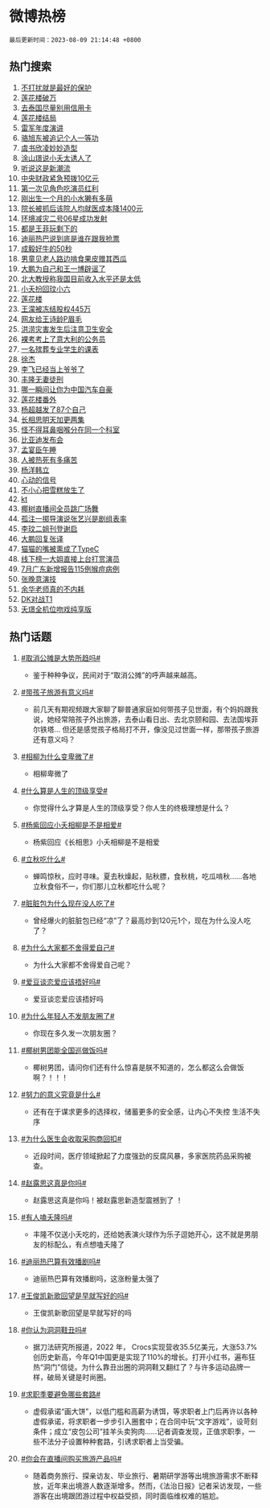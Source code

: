 # 微博热榜

`最后更新时间：2023-08-09 21:14:48 +0800`

## 热门搜索

1. [不打扰就是最好的保护](https://m.weibo.cn/search?containerid=100103type%3D1%26t%3D10%26q%3D%23%E4%B8%8D%E6%89%93%E6%89%B0%E5%B0%B1%E6%98%AF%E6%9C%80%E5%A5%BD%E7%9A%84%E4%BF%9D%E6%8A%A4%23&stream_entry_id=51&isnewpage=1&extparam=seat%3D1%26filter_type%3Drealtimehot%26dgr%3D0%26cate%3D10103%26pos%3D0%26stream_entry_id%3D51%26c_type%3D51%26display_time%3D1691586887%26pre_seqid%3D169158688710802733864&luicode=10000011&lfid=106003type%253D25%2526t%253D3%2526disable_hot%253D1%2526filter_type%253Drealtimehot)
1. [莲花楼破万](https://m.weibo.cn/search?containerid=100103type%3D1%26t%3D10%26q%3D%E8%8E%B2%E8%8A%B1%E6%A5%BC%E7%A0%B4%E4%B8%87&stream_entry_id=31&isnewpage=1&extparam=seat%3D1%26filter_type%3Drealtimehot%26cate%3D5001%26pos%3D0%26stream_entry_id%3D31%26lcate%3D5001%26band_rank%3D1%26q%3D%25E8%258E%25B2%25E8%258A%25B1%25E6%25A5%25BC%25E7%25A0%25B4%25E4%25B8%2587%26realpos%3D1%26dgr%3D0%26flag%3D1%26c_type%3D31%26display_time%3D1691586887%26pre_seqid%3D169158688710802733864&luicode=10000011&lfid=106003type%253D25%2526t%253D3%2526disable_hot%253D1%2526filter_type%253Drealtimehot)
1. [去泰国尽量别用信用卡](https://m.weibo.cn/search?containerid=100103type%3D1%26t%3D10%26q%3D%23%E5%8E%BB%E6%B3%B0%E5%9B%BD%E5%B0%BD%E9%87%8F%E5%88%AB%E7%94%A8%E4%BF%A1%E7%94%A8%E5%8D%A1%23&stream_entry_id=31&isnewpage=1&extparam=seat%3D1%26filter_type%3Drealtimehot%26cate%3D5001%26pos%3D1%26stream_entry_id%3D31%26lcate%3D5001%26band_rank%3D2%26q%3D%2523%25E5%258E%25BB%25E6%25B3%25B0%25E5%259B%25BD%25E5%25B0%25BD%25E9%2587%258F%25E5%2588%25AB%25E7%2594%25A8%25E4%25BF%25A1%25E7%2594%25A8%25E5%258D%25A1%2523%26realpos%3D2%26dgr%3D0%26flag%3D2%26c_type%3D31%26display_time%3D1691586887%26pre_seqid%3D169158688710802733864&luicode=10000011&lfid=106003type%253D25%2526t%253D3%2526disable_hot%253D1%2526filter_type%253Drealtimehot)
1. [莲花楼结局](https://m.weibo.cn/search?containerid=100103type%3D1%26t%3D10%26q%3D%E8%8E%B2%E8%8A%B1%E6%A5%BC%E7%BB%93%E5%B1%80&stream_entry_id=31&isnewpage=1&extparam=seat%3D1%26filter_type%3Drealtimehot%26cate%3D5001%26pos%3D2%26stream_entry_id%3D31%26lcate%3D5001%26band_rank%3D3%26q%3D%25E8%258E%25B2%25E8%258A%25B1%25E6%25A5%25BC%25E7%25BB%2593%25E5%25B1%2580%26realpos%3D3%26dgr%3D0%26flag%3D1%26c_type%3D31%26display_time%3D1691586887%26pre_seqid%3D169158688710802733864&luicode=10000011&lfid=106003type%253D25%2526t%253D3%2526disable_hot%253D1%2526filter_type%253Drealtimehot)
1. [雷军年度演讲](https://m.weibo.cn/search?containerid=100103type%3D1%26t%3D10%26q%3D%23%E9%9B%B7%E5%86%9B%E5%B9%B4%E5%BA%A6%E6%BC%94%E8%AE%B2%23&stream_entry_id=31&isnewpage=1&extparam=seat%3D1%26filter_type%3Drealtimehot%26cate%3D5001%26topic_ad%3D1%26pos%3D3%26stream_entry_id%3D31%26lcate%3D5001%26band_rank%3D4%26q%3D%2523%25E9%259B%25B7%25E5%2586%259B%25E5%25B9%25B4%25E5%25BA%25A6%25E6%25BC%2594%25E8%25AE%25B2%2523%26dgr%3D0%26is_ad_pos%3D1%26adid%3D198845%26c_type%3D31%26display_time%3D1691586887%26pre_seqid%3D169158688710802733864&luicode=10000011&lfid=106003type%253D25%2526t%253D3%2526disable_hot%253D1%2526filter_type%253Drealtimehot)
1. [骆旭东被追记个人一等功](https://m.weibo.cn/search?containerid=100103type%3D1%26t%3D10%26q%3D%23%E9%AA%86%E6%97%AD%E4%B8%9C%E8%A2%AB%E8%BF%BD%E8%AE%B0%E4%B8%AA%E4%BA%BA%E4%B8%80%E7%AD%89%E5%8A%9F%23&stream_entry_id=31&isnewpage=1&extparam=seat%3D1%26filter_type%3Drealtimehot%26cate%3D5001%26pos%3D4%26stream_entry_id%3D31%26lcate%3D5001%26band_rank%3D4%26q%3D%2523%25E9%25AA%2586%25E6%2597%25AD%25E4%25B8%259C%25E8%25A2%25AB%25E8%25BF%25BD%25E8%25AE%25B0%25E4%25B8%25AA%25E4%25BA%25BA%25E4%25B8%2580%25E7%25AD%2589%25E5%258A%259F%2523%26realpos%3D4%26dgr%3D0%26flag%3D1%26c_type%3D31%26display_time%3D1691586887%26pre_seqid%3D169158688710802733864&luicode=10000011&lfid=106003type%253D25%2526t%253D3%2526disable_hot%253D1%2526filter_type%253Drealtimehot)
1. [虞书欣凌妙妙造型](https://m.weibo.cn/search?containerid=100103type%3D1%26t%3D10%26q%3D%23%E8%99%9E%E4%B9%A6%E6%AC%A3%E5%87%8C%E5%A6%99%E5%A6%99%E9%80%A0%E5%9E%8B%23&stream_entry_id=31&isnewpage=1&extparam=seat%3D1%26filter_type%3Drealtimehot%26cate%3D5001%26pos%3D5%26stream_entry_id%3D31%26lcate%3D5001%26band_rank%3D5%26q%3D%2523%25E8%2599%259E%25E4%25B9%25A6%25E6%25AC%25A3%25E5%2587%258C%25E5%25A6%2599%25E5%25A6%2599%25E9%2580%25A0%25E5%259E%258B%2523%26realpos%3D5%26dgr%3D0%26flag%3D0%26c_type%3D31%26display_time%3D1691586887%26pre_seqid%3D169158688710802733864&luicode=10000011&lfid=106003type%253D25%2526t%253D3%2526disable_hot%253D1%2526filter_type%253Drealtimehot)
1. [涂山璟说小夭太诱人了](https://m.weibo.cn/search?containerid=100103type%3D1%26t%3D10%26q%3D%23%E6%B6%82%E5%B1%B1%E7%92%9F%E8%AF%B4%E5%B0%8F%E5%A4%AD%E5%A4%AA%E8%AF%B1%E4%BA%BA%E4%BA%86%23&stream_entry_id=31&isnewpage=1&extparam=seat%3D1%26filter_type%3Drealtimehot%26cate%3D5001%26pos%3D6%26stream_entry_id%3D31%26lcate%3D5001%26band_rank%3D6%26q%3D%2523%25E6%25B6%2582%25E5%25B1%25B1%25E7%2592%259F%25E8%25AF%25B4%25E5%25B0%258F%25E5%25A4%25AD%25E5%25A4%25AA%25E8%25AF%25B1%25E4%25BA%25BA%25E4%25BA%2586%2523%26realpos%3D6%26dgr%3D0%26flag%3D0%26c_type%3D31%26display_time%3D1691586887%26pre_seqid%3D169158688710802733864&luicode=10000011&lfid=106003type%253D25%2526t%253D3%2526disable_hot%253D1%2526filter_type%253Drealtimehot)
1. [听说这是新潮流](https://m.weibo.cn/search?containerid=100103type%3D1%26t%3D10%26q%3D%23%E5%90%AC%E8%AF%B4%E8%BF%99%E6%98%AF%E6%96%B0%E6%BD%AE%E6%B5%81%23&stream_entry_id=31&isnewpage=1&extparam=seat%3D1%26filter_type%3Drealtimehot%26cate%3D5001%26pos%3D7%26stream_entry_id%3D31%26lcate%3D5001%26band_rank%3D7%26q%3D%2523%25E5%2590%25AC%25E8%25AF%25B4%25E8%25BF%2599%25E6%2598%25AF%25E6%2596%25B0%25E6%25BD%25AE%25E6%25B5%2581%2523%26dgr%3D0%26is_ad_pos%3D1%26adid%3D198852%26c_type%3D31%26display_time%3D1691586887%26pre_seqid%3D169158688710802733864&luicode=10000011&lfid=106003type%253D25%2526t%253D3%2526disable_hot%253D1%2526filter_type%253Drealtimehot)
1. [中央财政紧急预拨10亿元](https://m.weibo.cn/search?containerid=100103type%3D1%26t%3D10%26q%3D%23%E4%B8%AD%E5%A4%AE%E8%B4%A2%E6%94%BF%E7%B4%A7%E6%80%A5%E9%A2%84%E6%8B%A810%E4%BA%BF%E5%85%83%23&stream_entry_id=31&isnewpage=1&extparam=seat%3D1%26filter_type%3Drealtimehot%26cate%3D5001%26pos%3D8%26stream_entry_id%3D31%26lcate%3D5001%26band_rank%3D7%26q%3D%2523%25E4%25B8%25AD%25E5%25A4%25AE%25E8%25B4%25A2%25E6%2594%25BF%25E7%25B4%25A7%25E6%2580%25A5%25E9%25A2%2584%25E6%258B%25A810%25E4%25BA%25BF%25E5%2585%2583%2523%26realpos%3D7%26dgr%3D0%26flag%3D0%26c_type%3D31%26display_time%3D1691586887%26pre_seqid%3D169158688710802733864&luicode=10000011&lfid=106003type%253D25%2526t%253D3%2526disable_hot%253D1%2526filter_type%253Drealtimehot)
1. [第一次见角色吃演员红利](https://m.weibo.cn/search?containerid=100103type%3D1%26t%3D10%26q%3D%23%E7%AC%AC%E4%B8%80%E6%AC%A1%E8%A7%81%E8%A7%92%E8%89%B2%E5%90%83%E6%BC%94%E5%91%98%E7%BA%A2%E5%88%A9%23&stream_entry_id=31&isnewpage=1&extparam=seat%3D1%26filter_type%3Drealtimehot%26cate%3D5001%26pos%3D9%26stream_entry_id%3D31%26lcate%3D5001%26band_rank%3D8%26q%3D%2523%25E7%25AC%25AC%25E4%25B8%2580%25E6%25AC%25A1%25E8%25A7%2581%25E8%25A7%2592%25E8%2589%25B2%25E5%2590%2583%25E6%25BC%2594%25E5%2591%2598%25E7%25BA%25A2%25E5%2588%25A9%2523%26realpos%3D8%26dgr%3D0%26flag%3D2%26c_type%3D31%26display_time%3D1691586887%26pre_seqid%3D169158688710802733864&luicode=10000011&lfid=106003type%253D25%2526t%253D3%2526disable_hot%253D1%2526filter_type%253Drealtimehot)
1. [刚出生一个月的小水獭有多萌](https://m.weibo.cn/search?containerid=100103type%3D1%26t%3D10%26q%3D%E5%88%9A%E5%87%BA%E7%94%9F%E4%B8%80%E4%B8%AA%E6%9C%88%E7%9A%84%E5%B0%8F%E6%B0%B4%E7%8D%AD%E6%9C%89%E5%A4%9A%E8%90%8C&stream_entry_id=31&isnewpage=1&extparam=seat%3D1%26filter_type%3Drealtimehot%26cate%3D5001%26pos%3D10%26stream_entry_id%3D31%26lcate%3D5001%26band_rank%3D9%26q%3D%25E5%2588%259A%25E5%2587%25BA%25E7%2594%259F%25E4%25B8%2580%25E4%25B8%25AA%25E6%259C%2588%25E7%259A%2584%25E5%25B0%258F%25E6%25B0%25B4%25E7%258D%25AD%25E6%259C%2589%25E5%25A4%259A%25E8%2590%258C%26realpos%3D9%26dgr%3D0%26flag%3D0%26c_type%3D31%26display_time%3D1691586887%26pre_seqid%3D169158688710802733864&luicode=10000011&lfid=106003type%253D25%2526t%253D3%2526disable_hot%253D1%2526filter_type%253Drealtimehot)
1. [院长被抓后该院人均就医成本降1400元](https://m.weibo.cn/search?containerid=100103type%3D1%26t%3D10%26q%3D%23%E9%99%A2%E9%95%BF%E8%A2%AB%E6%8A%93%E5%90%8E%E8%AF%A5%E9%99%A2%E4%BA%BA%E5%9D%87%E5%B0%B1%E5%8C%BB%E6%88%90%E6%9C%AC%E9%99%8D1400%E5%85%83%23&stream_entry_id=31&isnewpage=1&extparam=seat%3D1%26filter_type%3Drealtimehot%26cate%3D5001%26pos%3D11%26stream_entry_id%3D31%26lcate%3D5001%26band_rank%3D10%26q%3D%2523%25E9%2599%25A2%25E9%2595%25BF%25E8%25A2%25AB%25E6%258A%2593%25E5%2590%258E%25E8%25AF%25A5%25E9%2599%25A2%25E4%25BA%25BA%25E5%259D%2587%25E5%25B0%25B1%25E5%258C%25BB%25E6%2588%2590%25E6%259C%25AC%25E9%2599%258D1400%25E5%2585%2583%2523%26realpos%3D10%26dgr%3D0%26flag%3D0%26c_type%3D31%26display_time%3D1691586887%26pre_seqid%3D169158688710802733864&luicode=10000011&lfid=106003type%253D25%2526t%253D3%2526disable_hot%253D1%2526filter_type%253Drealtimehot)
1. [环境减灾二号06星成功发射](https://m.weibo.cn/search?containerid=100103type%3D1%26t%3D10%26q%3D%23%E7%8E%AF%E5%A2%83%E5%87%8F%E7%81%BE%E4%BA%8C%E5%8F%B706%E6%98%9F%E6%88%90%E5%8A%9F%E5%8F%91%E5%B0%84%23&stream_entry_id=31&isnewpage=1&extparam=seat%3D1%26filter_type%3Drealtimehot%26cate%3D5001%26pos%3D12%26stream_entry_id%3D31%26lcate%3D5001%26band_rank%3D11%26q%3D%2523%25E7%258E%25AF%25E5%25A2%2583%25E5%2587%258F%25E7%2581%25BE%25E4%25BA%258C%25E5%258F%25B706%25E6%2598%259F%25E6%2588%2590%25E5%258A%259F%25E5%258F%2591%25E5%25B0%2584%2523%26realpos%3D11%26dgr%3D0%26flag%3D0%26c_type%3D31%26display_time%3D1691586887%26pre_seqid%3D169158688710802733864&luicode=10000011&lfid=106003type%253D25%2526t%253D3%2526disable_hot%253D1%2526filter_type%253Drealtimehot)
1. [都是王菲玩剩下的](https://m.weibo.cn/search?containerid=100103type%3D1%26t%3D10%26q%3D%23%E9%83%BD%E6%98%AF%E7%8E%8B%E8%8F%B2%E7%8E%A9%E5%89%A9%E4%B8%8B%E7%9A%84%23&stream_entry_id=31&isnewpage=1&extparam=seat%3D1%26filter_type%3Drealtimehot%26cate%3D5001%26pos%3D13%26stream_entry_id%3D31%26lcate%3D5001%26band_rank%3D12%26q%3D%2523%25E9%2583%25BD%25E6%2598%25AF%25E7%258E%258B%25E8%258F%25B2%25E7%258E%25A9%25E5%2589%25A9%25E4%25B8%258B%25E7%259A%2584%2523%26realpos%3D12%26dgr%3D0%26flag%3D2%26c_type%3D31%26display_time%3D1691586887%26pre_seqid%3D169158688710802733864&luicode=10000011&lfid=106003type%253D25%2526t%253D3%2526disable_hot%253D1%2526filter_type%253Drealtimehot)
1. [迪丽热巴说到底是谁在跟我抢票](https://m.weibo.cn/search?containerid=100103type%3D1%26t%3D10%26q%3D%23%E8%BF%AA%E4%B8%BD%E7%83%AD%E5%B7%B4%E8%AF%B4%E5%88%B0%E5%BA%95%E6%98%AF%E8%B0%81%E5%9C%A8%E8%B7%9F%E6%88%91%E6%8A%A2%E7%A5%A8%23&stream_entry_id=31&isnewpage=1&extparam=seat%3D1%26filter_type%3Drealtimehot%26cate%3D5001%26pos%3D14%26stream_entry_id%3D31%26lcate%3D5001%26band_rank%3D13%26q%3D%2523%25E8%25BF%25AA%25E4%25B8%25BD%25E7%2583%25AD%25E5%25B7%25B4%25E8%25AF%25B4%25E5%2588%25B0%25E5%25BA%2595%25E6%2598%25AF%25E8%25B0%2581%25E5%259C%25A8%25E8%25B7%259F%25E6%2588%2591%25E6%258A%25A2%25E7%25A5%25A8%2523%26realpos%3D13%26dgr%3D0%26flag%3D1%26c_type%3D31%26display_time%3D1691586887%26pre_seqid%3D169158688710802733864&luicode=10000011&lfid=106003type%253D25%2526t%253D3%2526disable_hot%253D1%2526filter_type%253Drealtimehot)
1. [成毅好牛的50秒](https://m.weibo.cn/search?containerid=100103type%3D1%26t%3D10%26q%3D%E6%88%90%E6%AF%85%E5%A5%BD%E7%89%9B%E7%9A%8450%E7%A7%92&stream_entry_id=31&isnewpage=1&extparam=seat%3D1%26filter_type%3Drealtimehot%26cate%3D5001%26pos%3D15%26stream_entry_id%3D31%26lcate%3D5001%26band_rank%3D14%26q%3D%25E6%2588%2590%25E6%25AF%2585%25E5%25A5%25BD%25E7%2589%259B%25E7%259A%258450%25E7%25A7%2592%26realpos%3D14%26dgr%3D0%26flag%3D1%26c_type%3D31%26display_time%3D1691586887%26pre_seqid%3D169158688710802733864&luicode=10000011&lfid=106003type%253D25%2526t%253D3%2526disable_hot%253D1%2526filter_type%253Drealtimehot)
1. [男童见老人路边啃食果皮赠其西瓜](https://m.weibo.cn/search?containerid=100103type%3D1%26t%3D10%26q%3D%23%E7%94%B7%E7%AB%A5%E8%A7%81%E8%80%81%E4%BA%BA%E8%B7%AF%E8%BE%B9%E5%95%83%E9%A3%9F%E6%9E%9C%E7%9A%AE%E8%B5%A0%E5%85%B6%E8%A5%BF%E7%93%9C%23&stream_entry_id=31&isnewpage=1&extparam=seat%3D1%26filter_type%3Drealtimehot%26cate%3D5001%26pos%3D16%26stream_entry_id%3D31%26lcate%3D5001%26dgr%3D0%26band_rank%3D15%26q%3D%2523%25E7%2594%25B7%25E7%25AB%25A5%25E8%25A7%2581%25E8%2580%2581%25E4%25BA%25BA%25E8%25B7%25AF%25E8%25BE%25B9%25E5%2595%2583%25E9%25A3%259F%25E6%259E%259C%25E7%259A%25AE%25E8%25B5%25A0%25E5%2585%25B6%25E8%25A5%25BF%25E7%2593%259C%2523%26realpos%3D15%26flag%3D32768%26adid%3D198873%26c_type%3D31%26display_time%3D1691586887%26pre_seqid%3D169158688710802733864&luicode=10000011&lfid=106003type%253D25%2526t%253D3%2526disable_hot%253D1%2526filter_type%253Drealtimehot)
1. [大鹏为自己和王一博辟谣了](https://m.weibo.cn/search?containerid=100103type%3D1%26t%3D10%26q%3D%23%E5%A4%A7%E9%B9%8F%E4%B8%BA%E8%87%AA%E5%B7%B1%E5%92%8C%E7%8E%8B%E4%B8%80%E5%8D%9A%E8%BE%9F%E8%B0%A3%E4%BA%86%23&stream_entry_id=31&isnewpage=1&extparam=seat%3D1%26filter_type%3Drealtimehot%26cate%3D5001%26pos%3D17%26stream_entry_id%3D31%26lcate%3D5001%26band_rank%3D16%26q%3D%2523%25E5%25A4%25A7%25E9%25B9%258F%25E4%25B8%25BA%25E8%2587%25AA%25E5%25B7%25B1%25E5%2592%258C%25E7%258E%258B%25E4%25B8%2580%25E5%258D%259A%25E8%25BE%259F%25E8%25B0%25A3%25E4%25BA%2586%2523%26realpos%3D16%26dgr%3D0%26flag%3D0%26c_type%3D31%26display_time%3D1691586887%26pre_seqid%3D169158688710802733864&luicode=10000011&lfid=106003type%253D25%2526t%253D3%2526disable_hot%253D1%2526filter_type%253Drealtimehot)
1. [北大教授称我国目前收入水平还是太低](https://m.weibo.cn/search?containerid=100103type%3D1%26t%3D10%26q%3D%23%E5%8C%97%E5%A4%A7%E6%95%99%E6%8E%88%E7%A7%B0%E6%88%91%E5%9B%BD%E7%9B%AE%E5%89%8D%E6%94%B6%E5%85%A5%E6%B0%B4%E5%B9%B3%E8%BF%98%E6%98%AF%E5%A4%AA%E4%BD%8E%23&stream_entry_id=31&isnewpage=1&extparam=seat%3D1%26filter_type%3Drealtimehot%26cate%3D5001%26pos%3D18%26stream_entry_id%3D31%26lcate%3D5001%26band_rank%3D17%26q%3D%2523%25E5%258C%2597%25E5%25A4%25A7%25E6%2595%2599%25E6%258E%2588%25E7%25A7%25B0%25E6%2588%2591%25E5%259B%25BD%25E7%259B%25AE%25E5%2589%258D%25E6%2594%25B6%25E5%2585%25A5%25E6%25B0%25B4%25E5%25B9%25B3%25E8%25BF%2598%25E6%2598%25AF%25E5%25A4%25AA%25E4%25BD%258E%2523%26realpos%3D17%26dgr%3D0%26flag%3D1%26c_type%3D31%26display_time%3D1691586887%26pre_seqid%3D169158688710802733864&luicode=10000011&lfid=106003type%253D25%2526t%253D3%2526disable_hot%253D1%2526filter_type%253Drealtimehot)
1. [小夭扮回玟小六](https://m.weibo.cn/search?containerid=100103type%3D1%26t%3D10%26q%3D%23%E5%B0%8F%E5%A4%AD%E6%89%AE%E5%9B%9E%E7%8E%9F%E5%B0%8F%E5%85%AD%23&stream_entry_id=31&isnewpage=1&extparam=seat%3D1%26filter_type%3Drealtimehot%26cate%3D5001%26pos%3D19%26stream_entry_id%3D31%26lcate%3D5001%26band_rank%3D18%26q%3D%2523%25E5%25B0%258F%25E5%25A4%25AD%25E6%2589%25AE%25E5%259B%259E%25E7%258E%259F%25E5%25B0%258F%25E5%2585%25AD%2523%26realpos%3D18%26dgr%3D0%26flag%3D1%26c_type%3D31%26display_time%3D1691586887%26pre_seqid%3D169158688710802733864&luicode=10000011&lfid=106003type%253D25%2526t%253D3%2526disable_hot%253D1%2526filter_type%253Drealtimehot)
1. [莲花楼](https://m.weibo.cn/search?containerid=100103type%3D1%26t%3D10%26q%3D%E8%8E%B2%E8%8A%B1%E6%A5%BC&stream_entry_id=31&isnewpage=1&extparam=seat%3D1%26filter_type%3Drealtimehot%26cate%3D5001%26pos%3D20%26stream_entry_id%3D31%26lcate%3D5001%26band_rank%3D19%26q%3D%25E8%258E%25B2%25E8%258A%25B1%25E6%25A5%25BC%26realpos%3D19%26dgr%3D0%26flag%3D0%26c_type%3D31%26display_time%3D1691586887%26pre_seqid%3D169158688710802733864&luicode=10000011&lfid=106003type%253D25%2526t%253D3%2526disable_hot%253D1%2526filter_type%253Drealtimehot)
1. [王濛被冻结股权445万](https://m.weibo.cn/search?containerid=100103type%3D1%26t%3D10%26q%3D%23%E7%8E%8B%E6%BF%9B%E8%A2%AB%E5%86%BB%E7%BB%93%E8%82%A1%E6%9D%83445%E4%B8%87%23&stream_entry_id=31&isnewpage=1&extparam=seat%3D1%26filter_type%3Drealtimehot%26cate%3D5001%26pos%3D21%26stream_entry_id%3D31%26lcate%3D5001%26band_rank%3D20%26q%3D%2523%25E7%258E%258B%25E6%25BF%259B%25E8%25A2%25AB%25E5%2586%25BB%25E7%25BB%2593%25E8%2582%25A1%25E6%259D%2583445%25E4%25B8%2587%2523%26realpos%3D20%26dgr%3D0%26flag%3D0%26c_type%3D31%26display_time%3D1691586887%26pre_seqid%3D169158688710802733864&luicode=10000011&lfid=106003type%253D25%2526t%253D3%2526disable_hot%253D1%2526filter_type%253Drealtimehot)
1. [网友给王诗龄P眉毛](https://m.weibo.cn/search?containerid=100103type%3D1%26t%3D10%26q%3D%23%E7%BD%91%E5%8F%8B%E7%BB%99%E7%8E%8B%E8%AF%97%E9%BE%84P%E7%9C%89%E6%AF%9B%23&stream_entry_id=31&isnewpage=1&extparam=seat%3D1%26filter_type%3Drealtimehot%26cate%3D5001%26pos%3D22%26stream_entry_id%3D31%26lcate%3D5001%26band_rank%3D21%26q%3D%2523%25E7%25BD%2591%25E5%258F%258B%25E7%25BB%2599%25E7%258E%258B%25E8%25AF%2597%25E9%25BE%2584P%25E7%259C%2589%25E6%25AF%259B%2523%26realpos%3D21%26dgr%3D0%26flag%3D1%26c_type%3D31%26display_time%3D1691586887%26pre_seqid%3D169158688710802733864&luicode=10000011&lfid=106003type%253D25%2526t%253D3%2526disable_hot%253D1%2526filter_type%253Drealtimehot)
1. [洪涝灾害发生后注意卫生安全](https://m.weibo.cn/search?containerid=100103type%3D1%26t%3D10%26q%3D%23%E6%B4%AA%E6%B6%9D%E7%81%BE%E5%AE%B3%E5%8F%91%E7%94%9F%E5%90%8E%E6%B3%A8%E6%84%8F%E5%8D%AB%E7%94%9F%E5%AE%89%E5%85%A8%23&stream_entry_id=31&isnewpage=1&extparam=seat%3D1%26filter_type%3Drealtimehot%26cate%3D5001%26pos%3D23%26stream_entry_id%3D31%26lcate%3D5001%26band_rank%3D22%26q%3D%2523%25E6%25B4%25AA%25E6%25B6%259D%25E7%2581%25BE%25E5%25AE%25B3%25E5%258F%2591%25E7%2594%259F%25E5%2590%258E%25E6%25B3%25A8%25E6%2584%258F%25E5%258D%25AB%25E7%2594%259F%25E5%25AE%2589%25E5%2585%25A8%2523%26realpos%3D22%26dgr%3D0%26flag%3D0%26c_type%3D31%26display_time%3D1691586887%26pre_seqid%3D169158688710802733864&luicode=10000011&lfid=106003type%253D25%2526t%253D3%2526disable_hot%253D1%2526filter_type%253Drealtimehot)
1. [裸考考上了意大利的公务员](https://m.weibo.cn/search?containerid=100103type%3D1%26t%3D10%26q%3D%23%E8%A3%B8%E8%80%83%E8%80%83%E4%B8%8A%E4%BA%86%E6%84%8F%E5%A4%A7%E5%88%A9%E7%9A%84%E5%85%AC%E5%8A%A1%E5%91%98%23&stream_entry_id=31&isnewpage=1&extparam=seat%3D1%26filter_type%3Drealtimehot%26cate%3D5001%26pos%3D24%26stream_entry_id%3D31%26lcate%3D5001%26band_rank%3D23%26q%3D%2523%25E8%25A3%25B8%25E8%2580%2583%25E8%2580%2583%25E4%25B8%258A%25E4%25BA%2586%25E6%2584%258F%25E5%25A4%25A7%25E5%2588%25A9%25E7%259A%2584%25E5%2585%25AC%25E5%258A%25A1%25E5%2591%2598%2523%26realpos%3D23%26dgr%3D0%26flag%3D0%26c_type%3D31%26display_time%3D1691586887%26pre_seqid%3D169158688710802733864&luicode=10000011&lfid=106003type%253D25%2526t%253D3%2526disable_hot%253D1%2526filter_type%253Drealtimehot)
1. [一名殡葬专业学生的课表](https://m.weibo.cn/search?containerid=100103type%3D1%26t%3D10%26q%3D%23%E4%B8%80%E5%90%8D%E6%AE%A1%E8%91%AC%E4%B8%93%E4%B8%9A%E5%AD%A6%E7%94%9F%E7%9A%84%E8%AF%BE%E8%A1%A8%23&stream_entry_id=31&isnewpage=1&extparam=seat%3D1%26filter_type%3Drealtimehot%26cate%3D5001%26pos%3D25%26stream_entry_id%3D31%26lcate%3D5001%26band_rank%3D24%26q%3D%2523%25E4%25B8%2580%25E5%2590%258D%25E6%25AE%25A1%25E8%2591%25AC%25E4%25B8%2593%25E4%25B8%259A%25E5%25AD%25A6%25E7%2594%259F%25E7%259A%2584%25E8%25AF%25BE%25E8%25A1%25A8%2523%26realpos%3D24%26dgr%3D0%26flag%3D1%26c_type%3D31%26display_time%3D1691586887%26pre_seqid%3D169158688710802733864&luicode=10000011&lfid=106003type%253D25%2526t%253D3%2526disable_hot%253D1%2526filter_type%253Drealtimehot)
1. [徐杰](https://m.weibo.cn/search?containerid=100103type%3D1%26t%3D10%26q%3D%E5%BE%90%E6%9D%B0&stream_entry_id=31&isnewpage=1&extparam=seat%3D1%26filter_type%3Drealtimehot%26cate%3D5001%26pos%3D26%26stream_entry_id%3D31%26lcate%3D5001%26band_rank%3D25%26q%3D%25E5%25BE%2590%25E6%259D%25B0%26realpos%3D25%26dgr%3D0%26flag%3D0%26c_type%3D31%26display_time%3D1691586887%26pre_seqid%3D169158688710802733864&luicode=10000011&lfid=106003type%253D25%2526t%253D3%2526disable_hot%253D1%2526filter_type%253Drealtimehot)
1. [李飞已经当上爷爷了](https://m.weibo.cn/search?containerid=100103type%3D1%26t%3D10%26q%3D%23%E6%9D%8E%E9%A3%9E%E5%B7%B2%E7%BB%8F%E5%BD%93%E4%B8%8A%E7%88%B7%E7%88%B7%E4%BA%86%23&stream_entry_id=31&isnewpage=1&extparam=seat%3D1%26filter_type%3Drealtimehot%26cate%3D5001%26pos%3D27%26stream_entry_id%3D31%26lcate%3D5001%26band_rank%3D26%26q%3D%2523%25E6%259D%258E%25E9%25A3%259E%25E5%25B7%25B2%25E7%25BB%258F%25E5%25BD%2593%25E4%25B8%258A%25E7%2588%25B7%25E7%2588%25B7%25E4%25BA%2586%2523%26realpos%3D26%26dgr%3D0%26flag%3D0%26c_type%3D31%26display_time%3D1691586887%26pre_seqid%3D169158688710802733864&luicode=10000011&lfid=106003type%253D25%2526t%253D3%2526disable_hot%253D1%2526filter_type%253Drealtimehot)
1. [丰隆无妻徒刑](https://m.weibo.cn/search?containerid=100103type%3D1%26t%3D10%26q%3D%23%E4%B8%B0%E9%9A%86%E6%97%A0%E5%A6%BB%E5%BE%92%E5%88%91%23&stream_entry_id=31&isnewpage=1&extparam=seat%3D1%26filter_type%3Drealtimehot%26cate%3D5001%26pos%3D28%26stream_entry_id%3D31%26lcate%3D5001%26band_rank%3D27%26q%3D%2523%25E4%25B8%25B0%25E9%259A%2586%25E6%2597%25A0%25E5%25A6%25BB%25E5%25BE%2592%25E5%2588%2591%2523%26realpos%3D27%26dgr%3D0%26flag%3D0%26c_type%3D31%26display_time%3D1691586887%26pre_seqid%3D169158688710802733864&luicode=10000011&lfid=106003type%253D25%2526t%253D3%2526disable_hot%253D1%2526filter_type%253Drealtimehot)
1. [哪一瞬间让你为中国汽车自豪](https://m.weibo.cn/search?containerid=100103type%3D1%26t%3D10%26q%3D%23%E5%93%AA%E4%B8%80%E7%9E%AC%E9%97%B4%E8%AE%A9%E4%BD%A0%E4%B8%BA%E4%B8%AD%E5%9B%BD%E6%B1%BD%E8%BD%A6%E8%87%AA%E8%B1%AA%23&stream_entry_id=31&isnewpage=1&extparam=seat%3D1%26filter_type%3Drealtimehot%26cate%3D5001%26pos%3D29%26stream_entry_id%3D31%26lcate%3D5001%26dgr%3D0%26band_rank%3D28%26q%3D%2523%25E5%2593%25AA%25E4%25B8%2580%25E7%259E%25AC%25E9%2597%25B4%25E8%25AE%25A9%25E4%25BD%25A0%25E4%25B8%25BA%25E4%25B8%25AD%25E5%259B%25BD%25E6%25B1%25BD%25E8%25BD%25A6%25E8%2587%25AA%25E8%25B1%25AA%2523%26realpos%3D28%26flag%3D0%26adid%3D198855%26c_type%3D31%26display_time%3D1691586887%26pre_seqid%3D169158688710802733864&luicode=10000011&lfid=106003type%253D25%2526t%253D3%2526disable_hot%253D1%2526filter_type%253Drealtimehot)
1. [莲花楼番外](https://m.weibo.cn/search?containerid=100103type%3D1%26t%3D10%26q%3D%23%E8%8E%B2%E8%8A%B1%E6%A5%BC%E7%95%AA%E5%A4%96%23&stream_entry_id=31&isnewpage=1&extparam=seat%3D1%26filter_type%3Drealtimehot%26cate%3D5001%26pos%3D30%26stream_entry_id%3D31%26lcate%3D5001%26band_rank%3D29%26q%3D%2523%25E8%258E%25B2%25E8%258A%25B1%25E6%25A5%25BC%25E7%2595%25AA%25E5%25A4%2596%2523%26realpos%3D29%26dgr%3D0%26flag%3D1%26c_type%3D31%26display_time%3D1691586887%26pre_seqid%3D169158688710802733864&luicode=10000011&lfid=106003type%253D25%2526t%253D3%2526disable_hot%253D1%2526filter_type%253Drealtimehot)
1. [杨超越发了87个自己](https://m.weibo.cn/search?containerid=100103type%3D1%26t%3D10%26q%3D%23%E6%9D%A8%E8%B6%85%E8%B6%8A%E5%8F%91%E4%BA%8687%E4%B8%AA%E8%87%AA%E5%B7%B1%23&stream_entry_id=31&isnewpage=1&extparam=seat%3D1%26filter_type%3Drealtimehot%26cate%3D5001%26pos%3D31%26stream_entry_id%3D31%26lcate%3D5001%26band_rank%3D30%26q%3D%2523%25E6%259D%25A8%25E8%25B6%2585%25E8%25B6%258A%25E5%258F%2591%25E4%25BA%258687%25E4%25B8%25AA%25E8%2587%25AA%25E5%25B7%25B1%2523%26realpos%3D30%26dgr%3D0%26flag%3D1%26c_type%3D31%26display_time%3D1691586887%26pre_seqid%3D169158688710802733864&luicode=10000011&lfid=106003type%253D25%2526t%253D3%2526disable_hot%253D1%2526filter_type%253Drealtimehot)
1. [长相思明天加更两集](https://m.weibo.cn/search?containerid=100103type%3D1%26t%3D10%26q%3D%23%E9%95%BF%E7%9B%B8%E6%80%9D%E6%98%8E%E5%A4%A9%E5%8A%A0%E6%9B%B4%E4%B8%A4%E9%9B%86%23&stream_entry_id=31&isnewpage=1&extparam=seat%3D1%26filter_type%3Drealtimehot%26cate%3D5001%26pos%3D32%26stream_entry_id%3D31%26lcate%3D5001%26band_rank%3D31%26q%3D%2523%25E9%2595%25BF%25E7%259B%25B8%25E6%2580%259D%25E6%2598%258E%25E5%25A4%25A9%25E5%258A%25A0%25E6%259B%25B4%25E4%25B8%25A4%25E9%259B%2586%2523%26realpos%3D31%26dgr%3D0%26flag%3D1%26c_type%3D31%26display_time%3D1691586887%26pre_seqid%3D169158688710802733864&luicode=10000011&lfid=106003type%253D25%2526t%253D3%2526disable_hot%253D1%2526filter_type%253Drealtimehot)
1. [怪不得耳鼻咽喉分在同一个科室](https://m.weibo.cn/search?containerid=100103type%3D1%26t%3D10%26q%3D%E6%80%AA%E4%B8%8D%E5%BE%97%E8%80%B3%E9%BC%BB%E5%92%BD%E5%96%89%E5%88%86%E5%9C%A8%E5%90%8C%E4%B8%80%E4%B8%AA%E7%A7%91%E5%AE%A4&stream_entry_id=31&isnewpage=1&extparam=seat%3D1%26filter_type%3Drealtimehot%26cate%3D5001%26pos%3D33%26stream_entry_id%3D31%26lcate%3D5001%26band_rank%3D32%26q%3D%25E6%2580%25AA%25E4%25B8%258D%25E5%25BE%2597%25E8%2580%25B3%25E9%25BC%25BB%25E5%2592%25BD%25E5%2596%2589%25E5%2588%2586%25E5%259C%25A8%25E5%2590%258C%25E4%25B8%2580%25E4%25B8%25AA%25E7%25A7%2591%25E5%25AE%25A4%26realpos%3D32%26dgr%3D0%26flag%3D1%26c_type%3D31%26display_time%3D1691586887%26pre_seqid%3D169158688710802733864&luicode=10000011&lfid=106003type%253D25%2526t%253D3%2526disable_hot%253D1%2526filter_type%253Drealtimehot)
1. [比亚迪发布会](https://m.weibo.cn/search?containerid=100103type%3D1%26t%3D10%26q%3D%23%E6%AF%94%E4%BA%9A%E8%BF%AA%E5%8F%91%E5%B8%83%E4%BC%9A%23&stream_entry_id=31&isnewpage=1&extparam=seat%3D1%26filter_type%3Drealtimehot%26cate%3D5001%26pos%3D34%26stream_entry_id%3D31%26lcate%3D5001%26band_rank%3D33%26q%3D%2523%25E6%25AF%2594%25E4%25BA%259A%25E8%25BF%25AA%25E5%258F%2591%25E5%25B8%2583%25E4%25BC%259A%2523%26realpos%3D33%26dgr%3D0%26flag%3D1%26c_type%3D31%26display_time%3D1691586887%26pre_seqid%3D169158688710802733864&luicode=10000011&lfid=106003type%253D25%2526t%253D3%2526disable_hot%253D1%2526filter_type%253Drealtimehot)
1. [孟宴臣午睡](https://m.weibo.cn/search?containerid=100103type%3D1%26t%3D10%26q%3D%E5%AD%9F%E5%AE%B4%E8%87%A3%E5%8D%88%E7%9D%A1&stream_entry_id=31&isnewpage=1&extparam=seat%3D1%26filter_type%3Drealtimehot%26cate%3D5001%26pos%3D35%26stream_entry_id%3D31%26lcate%3D5001%26band_rank%3D34%26q%3D%25E5%25AD%259F%25E5%25AE%25B4%25E8%2587%25A3%25E5%258D%2588%25E7%259D%25A1%26realpos%3D34%26dgr%3D0%26flag%3D0%26c_type%3D31%26display_time%3D1691586887%26pre_seqid%3D169158688710802733864&luicode=10000011&lfid=106003type%253D25%2526t%253D3%2526disable_hot%253D1%2526filter_type%253Drealtimehot)
1. [人被热死有多痛苦](https://m.weibo.cn/search?containerid=100103type%3D1%26t%3D10%26q%3D%E4%BA%BA%E8%A2%AB%E7%83%AD%E6%AD%BB%E6%9C%89%E5%A4%9A%E7%97%9B%E8%8B%A6&stream_entry_id=31&isnewpage=1&extparam=seat%3D1%26filter_type%3Drealtimehot%26cate%3D5001%26pos%3D36%26stream_entry_id%3D31%26lcate%3D5001%26band_rank%3D35%26q%3D%25E4%25BA%25BA%25E8%25A2%25AB%25E7%2583%25AD%25E6%25AD%25BB%25E6%259C%2589%25E5%25A4%259A%25E7%2597%259B%25E8%258B%25A6%26realpos%3D35%26dgr%3D0%26flag%3D0%26c_type%3D31%26display_time%3D1691586887%26pre_seqid%3D169158688710802733864&luicode=10000011&lfid=106003type%253D25%2526t%253D3%2526disable_hot%253D1%2526filter_type%253Drealtimehot)
1. [杨洋韩立](https://m.weibo.cn/search?containerid=100103type%3D1%26t%3D10%26q%3D%23%E6%9D%A8%E6%B4%8B%E9%9F%A9%E7%AB%8B%23&stream_entry_id=31&isnewpage=1&extparam=seat%3D1%26filter_type%3Drealtimehot%26cate%3D5001%26pos%3D37%26stream_entry_id%3D31%26lcate%3D5001%26band_rank%3D36%26q%3D%2523%25E6%259D%25A8%25E6%25B4%258B%25E9%259F%25A9%25E7%25AB%258B%2523%26realpos%3D36%26dgr%3D0%26flag%3D0%26c_type%3D31%26display_time%3D1691586887%26pre_seqid%3D169158688710802733864&luicode=10000011&lfid=106003type%253D25%2526t%253D3%2526disable_hot%253D1%2526filter_type%253Drealtimehot)
1. [心动的信号](https://m.weibo.cn/search?containerid=100103type%3D1%26t%3D10%26q%3D%E5%BF%83%E5%8A%A8%E7%9A%84%E4%BF%A1%E5%8F%B7&stream_entry_id=31&isnewpage=1&extparam=seat%3D1%26filter_type%3Drealtimehot%26cate%3D5001%26pos%3D38%26stream_entry_id%3D31%26lcate%3D5001%26band_rank%3D37%26q%3D%25E5%25BF%2583%25E5%258A%25A8%25E7%259A%2584%25E4%25BF%25A1%25E5%258F%25B7%26realpos%3D37%26dgr%3D0%26flag%3D1%26c_type%3D31%26display_time%3D1691586887%26pre_seqid%3D169158688710802733864&luicode=10000011&lfid=106003type%253D25%2526t%253D3%2526disable_hot%253D1%2526filter_type%253Drealtimehot)
1. [不小心把雪糕放生了](https://m.weibo.cn/search?containerid=100103type%3D1%26t%3D10%26q%3D%E4%B8%8D%E5%B0%8F%E5%BF%83%E6%8A%8A%E9%9B%AA%E7%B3%95%E6%94%BE%E7%94%9F%E4%BA%86&stream_entry_id=31&isnewpage=1&extparam=seat%3D1%26filter_type%3Drealtimehot%26cate%3D5001%26pos%3D39%26stream_entry_id%3D31%26lcate%3D5001%26band_rank%3D38%26q%3D%25E4%25B8%258D%25E5%25B0%258F%25E5%25BF%2583%25E6%258A%258A%25E9%259B%25AA%25E7%25B3%2595%25E6%2594%25BE%25E7%2594%259F%25E4%25BA%2586%26realpos%3D38%26dgr%3D0%26flag%3D1%26c_type%3D31%26display_time%3D1691586887%26pre_seqid%3D169158688710802733864&luicode=10000011&lfid=106003type%253D25%2526t%253D3%2526disable_hot%253D1%2526filter_type%253Drealtimehot)
1. [kt](https://m.weibo.cn/search?containerid=100103type%3D1%26t%3D10%26q%3Dkt&stream_entry_id=31&isnewpage=1&extparam=seat%3D1%26filter_type%3Drealtimehot%26cate%3D5001%26pos%3D40%26stream_entry_id%3D31%26lcate%3D5001%26band_rank%3D39%26q%3Dkt%26realpos%3D39%26dgr%3D0%26flag%3D1%26c_type%3D31%26display_time%3D1691586887%26pre_seqid%3D169158688710802733864&luicode=10000011&lfid=106003type%253D25%2526t%253D3%2526disable_hot%253D1%2526filter_type%253Drealtimehot)
1. [椰树直播间全员跳广场舞](https://m.weibo.cn/search?containerid=100103type%3D1%26t%3D10%26q%3D%23%E6%A4%B0%E6%A0%91%E7%9B%B4%E6%92%AD%E9%97%B4%E5%85%A8%E5%91%98%E8%B7%B3%E5%B9%BF%E5%9C%BA%E8%88%9E%23&stream_entry_id=31&isnewpage=1&extparam=seat%3D1%26filter_type%3Drealtimehot%26cate%3D5001%26pos%3D41%26stream_entry_id%3D31%26lcate%3D5001%26band_rank%3D40%26q%3D%2523%25E6%25A4%25B0%25E6%25A0%2591%25E7%259B%25B4%25E6%2592%25AD%25E9%2597%25B4%25E5%2585%25A8%25E5%2591%2598%25E8%25B7%25B3%25E5%25B9%25BF%25E5%259C%25BA%25E8%2588%259E%2523%26realpos%3D40%26dgr%3D0%26flag%3D1%26c_type%3D31%26display_time%3D1691586887%26pre_seqid%3D169158688710802733864&luicode=10000011&lfid=106003type%253D25%2526t%253D3%2526disable_hot%253D1%2526filter_type%253Drealtimehot)
1. [孤注一掷导演说张艺兴是剧组表率](https://m.weibo.cn/search?containerid=100103type%3D1%26t%3D10%26q%3D%23%E5%AD%A4%E6%B3%A8%E4%B8%80%E6%8E%B7%E5%AF%BC%E6%BC%94%E8%AF%B4%E5%BC%A0%E8%89%BA%E5%85%B4%E6%98%AF%E5%89%A7%E7%BB%84%E8%A1%A8%E7%8E%87%23&stream_entry_id=31&isnewpage=1&extparam=seat%3D1%26filter_type%3Drealtimehot%26cate%3D5001%26pos%3D42%26stream_entry_id%3D31%26lcate%3D5001%26band_rank%3D41%26q%3D%2523%25E5%25AD%25A4%25E6%25B3%25A8%25E4%25B8%2580%25E6%258E%25B7%25E5%25AF%25BC%25E6%25BC%2594%25E8%25AF%25B4%25E5%25BC%25A0%25E8%2589%25BA%25E5%2585%25B4%25E6%2598%25AF%25E5%2589%25A7%25E7%25BB%2584%25E8%25A1%25A8%25E7%258E%2587%2523%26realpos%3D41%26dgr%3D0%26flag%3D0%26c_type%3D31%26display_time%3D1691586887%26pre_seqid%3D169158688710802733864&luicode=10000011&lfid=106003type%253D25%2526t%253D3%2526disable_hot%253D1%2526filter_type%253Drealtimehot)
1. [李玟二姐刊登谢启](https://m.weibo.cn/search?containerid=100103type%3D1%26t%3D10%26q%3D%23%E6%9D%8E%E7%8E%9F%E4%BA%8C%E5%A7%90%E5%88%8A%E7%99%BB%E8%B0%A2%E5%90%AF%23&stream_entry_id=31&isnewpage=1&extparam=seat%3D1%26filter_type%3Drealtimehot%26cate%3D5001%26pos%3D43%26stream_entry_id%3D31%26lcate%3D5001%26band_rank%3D42%26q%3D%2523%25E6%259D%258E%25E7%258E%259F%25E4%25BA%258C%25E5%25A7%2590%25E5%2588%258A%25E7%2599%25BB%25E8%25B0%25A2%25E5%2590%25AF%2523%26realpos%3D42%26dgr%3D0%26flag%3D1%26c_type%3D31%26display_time%3D1691586887%26pre_seqid%3D169158688710802733864&luicode=10000011&lfid=106003type%253D25%2526t%253D3%2526disable_hot%253D1%2526filter_type%253Drealtimehot)
1. [大鹏回复张译](https://m.weibo.cn/search?containerid=100103type%3D1%26t%3D10%26q%3D%23%E5%A4%A7%E9%B9%8F%E5%9B%9E%E5%A4%8D%E5%BC%A0%E8%AF%91%23&stream_entry_id=31&isnewpage=1&extparam=seat%3D1%26filter_type%3Drealtimehot%26cate%3D5001%26pos%3D44%26stream_entry_id%3D31%26lcate%3D5001%26band_rank%3D43%26q%3D%2523%25E5%25A4%25A7%25E9%25B9%258F%25E5%259B%259E%25E5%25A4%258D%25E5%25BC%25A0%25E8%25AF%2591%2523%26realpos%3D43%26dgr%3D0%26flag%3D1%26c_type%3D31%26display_time%3D1691586887%26pre_seqid%3D169158688710802733864&luicode=10000011&lfid=106003type%253D25%2526t%253D3%2526disable_hot%253D1%2526filter_type%253Drealtimehot)
1. [猫猫的嘴被熏成了TypeC](https://m.weibo.cn/search?containerid=100103type%3D1%26t%3D10%26q%3D%E7%8C%AB%E7%8C%AB%E7%9A%84%E5%98%B4%E8%A2%AB%E7%86%8F%E6%88%90%E4%BA%86TypeC&stream_entry_id=31&isnewpage=1&extparam=seat%3D1%26filter_type%3Drealtimehot%26cate%3D5001%26pos%3D45%26stream_entry_id%3D31%26lcate%3D5001%26band_rank%3D44%26q%3D%25E7%258C%25AB%25E7%258C%25AB%25E7%259A%2584%25E5%2598%25B4%25E8%25A2%25AB%25E7%2586%258F%25E6%2588%2590%25E4%25BA%2586TypeC%26realpos%3D44%26dgr%3D0%26flag%3D1%26c_type%3D31%26display_time%3D1691586887%26pre_seqid%3D169158688710802733864&luicode=10000011&lfid=106003type%253D25%2526t%253D3%2526disable_hot%253D1%2526filter_type%253Drealtimehot)
1. [线下榜一大姐直接上台打赏演员](https://m.weibo.cn/search?containerid=100103type%3D1%26t%3D10%26q%3D%E7%BA%BF%E4%B8%8B%E6%A6%9C%E4%B8%80%E5%A4%A7%E5%A7%90%E7%9B%B4%E6%8E%A5%E4%B8%8A%E5%8F%B0%E6%89%93%E8%B5%8F%E6%BC%94%E5%91%98&stream_entry_id=31&isnewpage=1&extparam=seat%3D1%26filter_type%3Drealtimehot%26cate%3D5001%26pos%3D46%26stream_entry_id%3D31%26lcate%3D5001%26band_rank%3D45%26q%3D%25E7%25BA%25BF%25E4%25B8%258B%25E6%25A6%259C%25E4%25B8%2580%25E5%25A4%25A7%25E5%25A7%2590%25E7%259B%25B4%25E6%258E%25A5%25E4%25B8%258A%25E5%258F%25B0%25E6%2589%2593%25E8%25B5%258F%25E6%25BC%2594%25E5%2591%2598%26realpos%3D45%26dgr%3D0%26flag%3D0%26c_type%3D31%26display_time%3D1691586887%26pre_seqid%3D169158688710802733864&luicode=10000011&lfid=106003type%253D25%2526t%253D3%2526disable_hot%253D1%2526filter_type%253Drealtimehot)
1. [7月广东新增报告115例猴痘病例](https://m.weibo.cn/search?containerid=100103type%3D1%26t%3D10%26q%3D%237%E6%9C%88%E5%B9%BF%E4%B8%9C%E6%96%B0%E5%A2%9E%E6%8A%A5%E5%91%8A115%E4%BE%8B%E7%8C%B4%E7%97%98%E7%97%85%E4%BE%8B%23&stream_entry_id=31&isnewpage=1&extparam=seat%3D1%26filter_type%3Drealtimehot%26cate%3D5001%26pos%3D47%26stream_entry_id%3D31%26lcate%3D5001%26band_rank%3D46%26q%3D%25237%25E6%259C%2588%25E5%25B9%25BF%25E4%25B8%259C%25E6%2596%25B0%25E5%25A2%259E%25E6%258A%25A5%25E5%2591%258A115%25E4%25BE%258B%25E7%258C%25B4%25E7%2597%2598%25E7%2597%2585%25E4%25BE%258B%2523%26realpos%3D46%26dgr%3D0%26flag%3D0%26c_type%3D31%26display_time%3D1691586887%26pre_seqid%3D169158688710802733864&luicode=10000011&lfid=106003type%253D25%2526t%253D3%2526disable_hot%253D1%2526filter_type%253Drealtimehot)
1. [张晚意演技](https://m.weibo.cn/search?containerid=100103type%3D1%26t%3D10%26q%3D%E5%BC%A0%E6%99%9A%E6%84%8F%E6%BC%94%E6%8A%80&stream_entry_id=31&isnewpage=1&extparam=seat%3D1%26filter_type%3Drealtimehot%26cate%3D5001%26pos%3D48%26stream_entry_id%3D31%26lcate%3D5001%26band_rank%3D47%26q%3D%25E5%25BC%25A0%25E6%2599%259A%25E6%2584%258F%25E6%25BC%2594%25E6%258A%2580%26realpos%3D47%26dgr%3D0%26flag%3D1%26c_type%3D31%26display_time%3D1691586887%26pre_seqid%3D169158688710802733864&luicode=10000011&lfid=106003type%253D25%2526t%253D3%2526disable_hot%253D1%2526filter_type%253Drealtimehot)
1. [余华老师真的不内耗](https://m.weibo.cn/search?containerid=100103type%3D1%26t%3D10%26q%3D%E4%BD%99%E5%8D%8E%E8%80%81%E5%B8%88%E7%9C%9F%E7%9A%84%E4%B8%8D%E5%86%85%E8%80%97&stream_entry_id=31&isnewpage=1&extparam=seat%3D1%26filter_type%3Drealtimehot%26cate%3D5001%26pos%3D49%26stream_entry_id%3D31%26lcate%3D5001%26band_rank%3D48%26q%3D%25E4%25BD%2599%25E5%258D%258E%25E8%2580%2581%25E5%25B8%2588%25E7%259C%259F%25E7%259A%2584%25E4%25B8%258D%25E5%2586%2585%25E8%2580%2597%26realpos%3D48%26dgr%3D0%26flag%3D0%26c_type%3D31%26display_time%3D1691586887%26pre_seqid%3D169158688710802733864&luicode=10000011&lfid=106003type%253D25%2526t%253D3%2526disable_hot%253D1%2526filter_type%253Drealtimehot)
1. [DK对战T1](https://m.weibo.cn/search?containerid=100103type%3D1%26t%3D10%26q%3D%23DK%E5%AF%B9%E6%88%98T1%23&stream_entry_id=31&isnewpage=1&extparam=seat%3D1%26filter_type%3Drealtimehot%26cate%3D5001%26pos%3D50%26stream_entry_id%3D31%26lcate%3D5001%26band_rank%3D49%26q%3D%2523DK%25E5%25AF%25B9%25E6%2588%2598T1%2523%26realpos%3D49%26dgr%3D0%26flag%3D0%26c_type%3D31%26display_time%3D1691586887%26pre_seqid%3D169158688710802733864&luicode=10000011&lfid=106003type%253D25%2526t%253D3%2526disable_hot%253D1%2526filter_type%253Drealtimehot)
1. [夭璟全机位吻戏纯享版](https://m.weibo.cn/search?containerid=100103type%3D1%26t%3D10%26q%3D%23%E5%A4%AD%E7%92%9F%E5%85%A8%E6%9C%BA%E4%BD%8D%E5%90%BB%E6%88%8F%E7%BA%AF%E4%BA%AB%E7%89%88%23&stream_entry_id=31&isnewpage=1&extparam=seat%3D1%26filter_type%3Drealtimehot%26cate%3D5001%26pos%3D51%26stream_entry_id%3D31%26lcate%3D5001%26band_rank%3D50%26q%3D%2523%25E5%25A4%25AD%25E7%2592%259F%25E5%2585%25A8%25E6%259C%25BA%25E4%25BD%258D%25E5%2590%25BB%25E6%2588%258F%25E7%25BA%25AF%25E4%25BA%25AB%25E7%2589%2588%2523%26realpos%3D50%26dgr%3D0%26flag%3D1%26c_type%3D31%26display_time%3D1691586887%26pre_seqid%3D169158688710802733864&luicode=10000011&lfid=106003type%253D25%2526t%253D3%2526disable_hot%253D1%2526filter_type%253Drealtimehot)

## 热门话题

1. [#取消公摊是大势所趋吗#](https://m.weibo.cn/search?containerid=231522type%3D1%26t%3D10%26q%3D%23%E5%8F%96%E6%B6%88%E5%85%AC%E6%91%8A%E6%98%AF%E5%A4%A7%E5%8A%BF%E6%89%80%E8%B6%8B%E5%90%97%23&stream_entry_id=128&isnewpage=1&extparam=seat%3D1%26cate%3D5004%26unitid%3D1691540575466%26dgr%3D0%26pos%3D1-0-0%26c_type%3D128%26lcate%3D5004%26display_time%3D1691586888%26pre_seqid%3D16915868883220235491&luicode=10000011&lfid=231648_-_4)
    - 鉴于种种争议，民间对于“取消公摊”的呼声越来越高。

1. [#带孩子旅游有意义吗#](https://m.weibo.cn/search?containerid=231522type%3D1%26t%3D10%26q%3D%23%E5%B8%A6%E5%AD%A9%E5%AD%90%E6%97%85%E6%B8%B8%E6%9C%89%E6%84%8F%E4%B9%89%E5%90%97%23&stream_entry_id=128&isnewpage=1&extparam=seat%3D1%26cate%3D5004%26unitid%3D1691547181799%26dgr%3D0%26pos%3D1-0-1%26c_type%3D128%26lcate%3D5004%26display_time%3D1691586888%26pre_seqid%3D16915868883220235491&luicode=10000011&lfid=231648_-_4)
    - 前几天有期视频跟大家聊了聊普通家庭如何带孩子见世面，有个妈妈跟我说，她经常陪孩子外出旅游，去泰山看日出、去北京颐和园、去法国埃菲尔铁塔…
但还是感觉孩子格局打不开，像没见过世面一样，那带孩子旅游还有意义吗？

1. [#相柳为什么变卑微了#](https://m.weibo.cn/search?containerid=231522type%3D1%26t%3D10%26q%3D%23%E7%9B%B8%E6%9F%B3%E4%B8%BA%E4%BB%80%E4%B9%88%E5%8F%98%E5%8D%91%E5%BE%AE%E4%BA%86%23&stream_entry_id=128&isnewpage=1&extparam=seat%3D1%26cate%3D5004%26unitid%3D1691551398080%26dgr%3D0%26pos%3D1-0-2%26c_type%3D128%26lcate%3D5004%26display_time%3D1691586888%26pre_seqid%3D16915868883220235491&luicode=10000011&lfid=231648_-_4)
    - 相柳卑微了

1. [#什么算是人生的顶级享受#](https://m.weibo.cn/search?containerid=231522type%3D1%26t%3D10%26q%3D%23%E4%BB%80%E4%B9%88%E7%AE%97%E6%98%AF%E4%BA%BA%E7%94%9F%E7%9A%84%E9%A1%B6%E7%BA%A7%E4%BA%AB%E5%8F%97%23&stream_entry_id=128&isnewpage=1&extparam=seat%3D1%26cate%3D5004%26unitid%3D1691487486501%26dgr%3D0%26pos%3D1-0-3%26c_type%3D128%26lcate%3D5004%26display_time%3D1691586888%26pre_seqid%3D16915868883220235491&luicode=10000011&lfid=231648_-_4)
    - 你觉得什么才算是人生的顶级享受？你人生的终极理想是什么？

1. [#杨紫回应小夭相柳是不是相爱#](https://m.weibo.cn/search?containerid=231522type%3D1%26t%3D10%26q%3D%23%E6%9D%A8%E7%B4%AB%E5%9B%9E%E5%BA%94%E5%B0%8F%E5%A4%AD%E7%9B%B8%E6%9F%B3%E6%98%AF%E4%B8%8D%E6%98%AF%E7%9B%B8%E7%88%B1%23&stream_entry_id=128&isnewpage=1&extparam=seat%3D1%26cate%3D5004%26unitid%3D1691499515364%26dgr%3D0%26pos%3D1-0-4%26c_type%3D128%26lcate%3D5004%26display_time%3D1691586888%26pre_seqid%3D16915868883220235491&luicode=10000011&lfid=231648_-_4)
    - 杨紫回应《长相思》小夭相柳是不是相爱

1. [#立秋吃什么#](https://m.weibo.cn/search?containerid=231522type%3D1%26t%3D10%26q%3D%23%E7%AB%8B%E7%A7%8B%E5%90%83%E4%BB%80%E4%B9%88%23&stream_entry_id=128&isnewpage=1&extparam=seat%3D1%26cate%3D5004%26unitid%3D1691458641052%26dgr%3D0%26pos%3D1-0-5%26c_type%3D128%26lcate%3D5004%26display_time%3D1691586888%26pre_seqid%3D16915868883220235491&luicode=10000011&lfid=231648_-_4)
    - 蝉鸣惊秋，应时寻味。夏去秋燥起，贴秋膘，食秋桃，吃瓜啃秋......各地立秋食俗不一，你们那儿立秋都吃什么呢？

1. [#脏脏包为什么现在没人吃了#](https://m.weibo.cn/search?containerid=231522type%3D1%26t%3D10%26q%3D%23%E8%84%8F%E8%84%8F%E5%8C%85%E4%B8%BA%E4%BB%80%E4%B9%88%E7%8E%B0%E5%9C%A8%E6%B2%A1%E4%BA%BA%E5%90%83%E4%BA%86%23&stream_entry_id=128&isnewpage=1&extparam=seat%3D1%26cate%3D5004%26unitid%3D1691489024642%26dgr%3D0%26pos%3D1-0-6%26c_type%3D128%26lcate%3D5004%26display_time%3D1691586888%26pre_seqid%3D16915868883220235491&luicode=10000011&lfid=231648_-_4)
    - 曾经爆火的脏脏包已经“凉”了？最高炒到120元1个，现在为什么没人吃了？

1. [#为什么大家都不舍得爱自己#](https://m.weibo.cn/search?containerid=231522type%3D1%26t%3D10%26q%3D%23%E4%B8%BA%E4%BB%80%E4%B9%88%E5%A4%A7%E5%AE%B6%E9%83%BD%E4%B8%8D%E8%88%8D%E5%BE%97%E7%88%B1%E8%87%AA%E5%B7%B1%23&stream_entry_id=128&isnewpage=1&extparam=seat%3D1%26cate%3D5004%26unitid%3D1691578975544%26dgr%3D0%26pos%3D1-0-7%26c_type%3D128%26lcate%3D5004%26display_time%3D1691586888%26pre_seqid%3D16915868883220235491&luicode=10000011&lfid=231648_-_4)
    - 为什么大家都不舍得爱自己呢？

1. [#爱豆谈恋爱应该捂好吗#](https://m.weibo.cn/search?containerid=231522type%3D1%26t%3D10%26q%3D%23%E7%88%B1%E8%B1%86%E8%B0%88%E6%81%8B%E7%88%B1%E5%BA%94%E8%AF%A5%E6%8D%82%E5%A5%BD%E5%90%97%23&stream_entry_id=128&isnewpage=1&extparam=seat%3D1%26cate%3D5004%26unitid%3D1691560072342%26dgr%3D0%26pos%3D1-0-8%26c_type%3D128%26lcate%3D5004%26display_time%3D1691586888%26pre_seqid%3D16915868883220235491&luicode=10000011&lfid=231648_-_4)
    - 爱豆谈恋爱应该捂好吗

1. [#为什么年轻人不发朋友圈了#](https://m.weibo.cn/search?containerid=231522type%3D1%26t%3D10%26q%3D%23%E4%B8%BA%E4%BB%80%E4%B9%88%E5%B9%B4%E8%BD%BB%E4%BA%BA%E4%B8%8D%E5%8F%91%E6%9C%8B%E5%8F%8B%E5%9C%88%E4%BA%86%23&stream_entry_id=128&isnewpage=1&extparam=seat%3D1%26cate%3D5004%26unitid%3D1691576861743%26dgr%3D0%26pos%3D1-0-9%26c_type%3D128%26lcate%3D5004%26display_time%3D1691586888%26pre_seqid%3D16915868883220235491&luicode=10000011&lfid=231648_-_4)
    - 你现在多久发一次朋友圈？

1. [#椰树男团能全国巡做饭吗#](https://m.weibo.cn/search?containerid=231522type%3D1%26t%3D10%26q%3D%23%E6%A4%B0%E6%A0%91%E7%94%B7%E5%9B%A2%E8%83%BD%E5%85%A8%E5%9B%BD%E5%B7%A1%E5%81%9A%E9%A5%AD%E5%90%97%23&stream_entry_id=128&isnewpage=1&extparam=seat%3D1%26cate%3D5004%26unitid%3D1691560699294%26dgr%3D0%26pos%3D1-0-10%26c_type%3D128%26lcate%3D5004%26display_time%3D1691586888%26pre_seqid%3D16915868883220235491&luicode=10000011&lfid=231648_-_4)
    - 椰树男团，请问你们还有什么惊喜是朕不知道的，怎么都这么会做饭啊？！！！

1. [#努力的意义究竟是什么#](https://m.weibo.cn/search?containerid=231522type%3D1%26t%3D10%26q%3D%23%E5%8A%AA%E5%8A%9B%E7%9A%84%E6%84%8F%E4%B9%89%E7%A9%B6%E7%AB%9F%E6%98%AF%E4%BB%80%E4%B9%88%23&stream_entry_id=128&isnewpage=1&extparam=seat%3D1%26cate%3D5004%26unitid%3D1691579563245%26dgr%3D0%26pos%3D1-0-11%26c_type%3D128%26lcate%3D5004%26display_time%3D1691586888%26pre_seqid%3D16915868883220235491&luicode=10000011&lfid=231648_-_4)
    - 还有在于谋求更多的选择权，储蓄更多的安全感，让内心不失控 生活不失序

1. [#为什么医生会收取采购商回扣#](https://m.weibo.cn/search?containerid=231522type%3D1%26t%3D10%26q%3D%23%E4%B8%BA%E4%BB%80%E4%B9%88%E5%8C%BB%E7%94%9F%E4%BC%9A%E6%94%B6%E5%8F%96%E9%87%87%E8%B4%AD%E5%95%86%E5%9B%9E%E6%89%A3%23&stream_entry_id=128&isnewpage=1&extparam=seat%3D1%26cate%3D5004%26unitid%3D1691584668420%26dgr%3D0%26pos%3D1-0-12%26c_type%3D128%26lcate%3D5004%26display_time%3D1691586888%26pre_seqid%3D16915868883220235491&luicode=10000011&lfid=231648_-_4)
    - 近段时间，医疗领域掀起了力度强劲的反腐风暴，多家医院药品采购被查。  ​​​

1. [#赵露思这真是你吗#](https://m.weibo.cn/search?containerid=231522type%3D1%26t%3D10%26q%3D%23%E8%B5%B5%E9%9C%B2%E6%80%9D%E8%BF%99%E7%9C%9F%E6%98%AF%E4%BD%A0%E5%90%97%23&stream_entry_id=128&isnewpage=1&extparam=seat%3D1%26cate%3D5004%26unitid%3D1691539068366%26dgr%3D0%26pos%3D1-0-13%26c_type%3D128%26lcate%3D5004%26display_time%3D1691586888%26pre_seqid%3D16915868883220235491&luicode=10000011&lfid=231648_-_4)
    - 赵露思这真是你吗！被赵露思新造型震撼到了 ！

1. [#有人嗑夭隆吗#](https://m.weibo.cn/search?containerid=231522type%3D1%26t%3D10%26q%3D%23%E6%9C%89%E4%BA%BA%E5%97%91%E5%A4%AD%E9%9A%86%E5%90%97%23&stream_entry_id=128&isnewpage=1&extparam=seat%3D1%26cate%3D5004%26unitid%3D1691584993569%26dgr%3D0%26pos%3D1-0-14%26c_type%3D128%26lcate%3D5004%26display_time%3D1691586888%26pre_seqid%3D16915868883220235491&luicode=10000011&lfid=231648_-_4)
    - 丰隆不仅送小夭吃的，还给她表演火球作为乐子逗她开心，这不就是男朋友的标配么，有点想嗑夭隆了

1. [#迪丽热巴算有效播剧吗#](https://m.weibo.cn/search?containerid=231522type%3D1%26t%3D10%26q%3D%23%E8%BF%AA%E4%B8%BD%E7%83%AD%E5%B7%B4%E7%AE%97%E6%9C%89%E6%95%88%E6%92%AD%E5%89%A7%E5%90%97%23&stream_entry_id=128&isnewpage=1&extparam=seat%3D1%26cate%3D5004%26unitid%3D1691465870951%26dgr%3D0%26pos%3D1-0-15%26c_type%3D128%26lcate%3D5004%26display_time%3D1691586888%26pre_seqid%3D16915868883220235491&luicode=10000011&lfid=231648_-_4)
    - 迪丽热巴算有效播剧吗，这涨粉量太强了 ​​​

1. [#王俊凯新歌回望是早就写好的吗#](https://m.weibo.cn/search?containerid=231522type%3D1%26t%3D10%26q%3D%23%E7%8E%8B%E4%BF%8A%E5%87%AF%E6%96%B0%E6%AD%8C%E5%9B%9E%E6%9C%9B%E6%98%AF%E6%97%A9%E5%B0%B1%E5%86%99%E5%A5%BD%E7%9A%84%E5%90%97%23&stream_entry_id=128&isnewpage=1&extparam=seat%3D1%26cate%3D5004%26unitid%3D1691467389314%26dgr%3D0%26pos%3D1-0-16%26c_type%3D128%26lcate%3D5004%26display_time%3D1691586888%26pre_seqid%3D16915868883220235491&luicode=10000011&lfid=231648_-_4)
    - 王俊凯新歌回望是早就写好的吗

1. [#你认为洞洞鞋丑吗#](https://m.weibo.cn/search?containerid=231522type%3D1%26t%3D10%26q%3D%23%E4%BD%A0%E8%AE%A4%E4%B8%BA%E6%B4%9E%E6%B4%9E%E9%9E%8B%E4%B8%91%E5%90%97%23&stream_entry_id=128&isnewpage=1&extparam=seat%3D1%26cate%3D5004%26unitid%3D1691494143357%26dgr%3D0%26pos%3D1-0-17%26c_type%3D128%26lcate%3D5004%26display_time%3D1691586888%26pre_seqid%3D16915868883220235491&luicode=10000011&lfid=231648_-_4)
    - 据刀法研究所报道，2022 年， Crocs实现营收35.5亿美元，大涨53.7%创历史新高，今年Q1中国更是实现了110%的增长。打开小红书，遍布狂热“洞门”信徒。为什么靠丑出圈的洞洞鞋又翻红了？与许多运动品牌一样，破局关键是时尚圈。

1. [#求职季要避免哪些套路#](https://m.weibo.cn/search?containerid=231522type%3D1%26t%3D10%26q%3D%23%E6%B1%82%E8%81%8C%E5%AD%A3%E8%A6%81%E9%81%BF%E5%85%8D%E5%93%AA%E4%BA%9B%E5%A5%97%E8%B7%AF%23&stream_entry_id=128&isnewpage=1&extparam=seat%3D1%26cate%3D5004%26unitid%3D1691546597613%26dgr%3D0%26pos%3D1-0-18%26c_type%3D128%26lcate%3D5004%26display_time%3D1691586888%26pre_seqid%3D16915868883220235491&luicode=10000011&lfid=231648_-_4)
    - 虚假承诺“画大饼”，以低门槛和高薪为诱饵，等求职者上门后再许以各种虚假承诺，将求职者一步步引入圈套中；在合同中玩“文字游戏”，设苛刻条件；成立“皮包公司”挂羊头卖狗肉……记者调查发现，正值求职季，一些不法分子设置种种套路，引诱求职者上当受骗。

1. [#你会在直播间购买旅游产品吗#](https://m.weibo.cn/search?containerid=231522type%3D1%26t%3D10%26q%3D%23%E4%BD%A0%E4%BC%9A%E5%9C%A8%E7%9B%B4%E6%92%AD%E9%97%B4%E8%B4%AD%E4%B9%B0%E6%97%85%E6%B8%B8%E4%BA%A7%E5%93%81%E5%90%97%23&stream_entry_id=128&isnewpage=1&extparam=seat%3D1%26cate%3D5004%26unitid%3D1691456607711%26dgr%3D0%26pos%3D1-0-19%26c_type%3D128%26lcate%3D5004%26display_time%3D1691586888%26pre_seqid%3D16915868883220235491&luicode=10000011&lfid=231648_-_4)
    - 随着商务旅行、探亲访友、毕业旅行、暑期研学游等出境旅游需求不断释放，近年来出境游人数逐渐增多。然而，《法治日报》记者采访发现，一些游客在出境跟团游过程中权益受损，同时面临维权难的尴尬。

